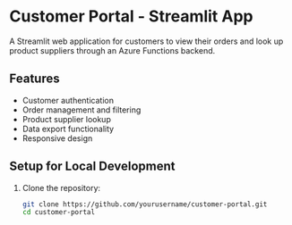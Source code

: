 # Customer Portal - Streamlit App

A Streamlit web application for customers to view their orders and look up product suppliers through an Azure Functions backend.

## Features

- Customer authentication
- Order management and filtering
- Product supplier lookup
- Data export functionality
- Responsive design

## Setup for Local Development

1. Clone the repository:
   ```bash
   git clone https://github.com/yourusername/customer-portal.git
   cd customer-portal
